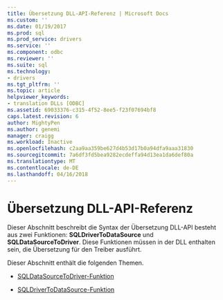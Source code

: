 ```yaml
---
title: Übersetzung DLL-API-Referenz | Microsoft Docs
ms.custom: ''
ms.date: 01/19/2017
ms.prod: sql
ms.prod_service: drivers
ms.service: ''
ms.component: odbc
ms.reviewer: ''
ms.suite: sql
ms.technology:
- drivers
ms.tgt_pltfrm: ''
ms.topic: article
helpviewer_keywords:
- translation DLLs [ODBC]
ms.assetid: 69033376-c315-4f52-8ee5-f23f07694bf8
caps.latest.revision: 6
author: MightyPen
ms.author: genemi
manager: craigg
ms.workload: Inactive
ms.openlocfilehash: c2aa9aa359be627d4b53d17b0a94dfa9aaa31830
ms.sourcegitcommit: 7a6df3fd5bea9282ecdeffa94d13ea1da6def80a
ms.translationtype: MT
ms.contentlocale: de-DE
ms.lasthandoff: 04/16/2018
---
```

# <a name="translation-dll-api-reference"></a>Übersetzung DLL-API-Referenz
Dieser Abschnitt beschreibt die Syntax der Übersetzung DLL-API besteht aus zwei Funktionen: **SQLDriverToDataSource** und **SQLDataSourceToDriver**. Diese Funktionen müssen in der DLL enthalten sein, die Übersetzung für den Treiber ausführt.  
  
 Dieser Abschnitt enthält die folgenden Themen.  
  
-   [SQLDataSourceToDriver-Funktion](../../../odbc/reference/syntax/sqldatasourcetodriver-function.md)  
  
-   [SQLDriverToDataSource-Funktion](../../../odbc/reference/syntax/sqldrivertodatasource-function.md)
